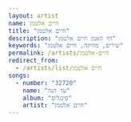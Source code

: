 ```yaml
---
layout: artist
name: חיים אלטמן
title: "חיים אלטמן"
description: "דף האמן חיים אלטמן"
keywords: "שירים, מוזיקה, חיים אלטמן"
permalink: /artists/חיים-אלטמן
redirect_from:
  - /artists/list/חיים אלטמן
songs:
  - number: "32720"
    name: "עד הנה"
    album: "סינגלים"
    artist: "חיים אלטמן"
---
```

